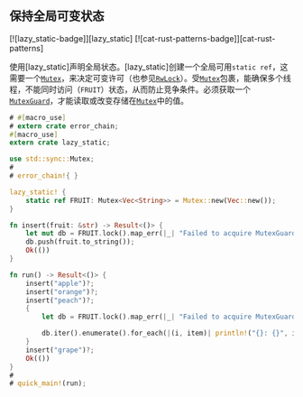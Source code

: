 ## 保持全局可变状态

[![lazy_static-badge]][lazy_static] [![cat-rust-patterns-badge]][cat-rust-patterns]

使用[lazy_static]声明全局状态。[lazy_static]创建一个全局可用`static ref`，这需要一个[`Mutex`]，来决定可变许可（也参见[`RwLock`]）。受[`Mutex`]包裹，能确保多个线程，不能同时访问（`FRUIT`）状态，从而防止竞争条件。必须获取一个[`MutexGuard`]，才能读取或改变存储在[`Mutex`]中的值。

```rust
# #[macro_use]
# extern crate error_chain;
#[macro_use]
extern crate lazy_static;

use std::sync::Mutex;
#
# error_chain!{ }

lazy_static! {
    static ref FRUIT: Mutex<Vec<String>> = Mutex::new(Vec::new());
}

fn insert(fruit: &str) -> Result<()> {
    let mut db = FRUIT.lock().map_err(|_| "Failed to acquire MutexGuard")?;
    db.push(fruit.to_string());
    Ok(())
}

fn run() -> Result<()> {
    insert("apple")?;
    insert("orange")?;
    insert("peach")?;
    {
        let db = FRUIT.lock().map_err(|_| "Failed to acquire MutexGuard")?;

        db.iter().enumerate().for_each(|(i, item)| println!("{}: {}", i, item));
    }
    insert("grape")?;
    Ok(())
}
#
# quick_main!(run);
```

[`mutex`]: https://doc.rust-lang.org/std/sync/struct.Mutex.html

[`mutexguard`]: https://doc.rust-lang.org/std/sync/struct.MutexGuard.html

[`rwlock`]: https://doc.rust-lang.org/std/sync/struct.RwLock.html
